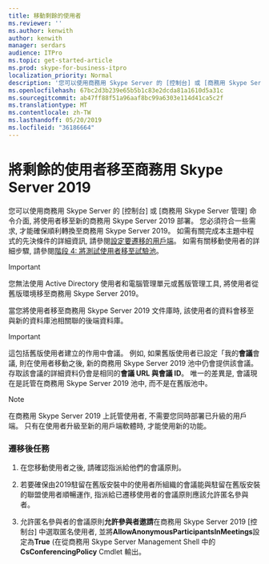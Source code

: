 ```yaml
---
title: 移動剩餘的使用者
ms.reviewer: ''
ms.author: kenwith
author: kenwith
manager: serdars
audience: ITPro
ms.topic: get-started-article
ms.prod: skype-for-business-itpro
localization_priority: Normal
description: '您可以使用商務用 Skype Server 的 [控制台] 或 [商務用 Skype Server 管理] 命令介面, 將使用者移至新的商務用 Skype Server 2019 部署。 您必須符合一些需求, 才能確保順利轉換至商務用 Skype Server 2019。 如需有關完成本主題中程式的先決條件的詳細資訊, 請參閱設定要遷移的用戶端。 如需有關移動使用者的詳細步驟, 請參閱階段 4: 將測試使用者移至試驗池。'
ms.openlocfilehash: 67bc2d3b239e65b5b1c83e2dcda81a1610d5a31c
ms.sourcegitcommit: ab47ff88f51a96aaf8bc99a6303e114d41ca5c2f
ms.translationtype: MT
ms.contentlocale: zh-TW
ms.lasthandoff: 05/20/2019
ms.locfileid: "36186664"
---
```

# <a name="move-remaining-users-to-skype-for-business-server-2019"></a>將剩餘的使用者移至商務用 Skype Server 2019

您可以使用商務用 Skype Server 的 [控制台] 或 [商務用 Skype Server 管理] 命令介面, 將使用者移至新的商務用 Skype Server 2019 部署。 您必須符合一些需求, 才能確保順利轉換至商務用 Skype Server 2019。 如需有關完成本主題中程式的先決條件的詳細資訊, 請參閱[設定要遷移的用戶端](configure-clients-for-migration.md)。 如需有關移動使用者的詳細步驟, 請參閱[階段 4: 將測試使用者移至試驗池](phase-4-move-test-users-to-the-pilot-pool.md)。
  
> [!IMPORTANT]
> 您無法使用 Active Directory 使用者和電腦管理單元或舊版管理工具, 將使用者從舊版環境移至商務用 Skype Server 2019。 
  
當您將使用者移至商務用 Skype Server 2019 文件庫時, 該使用者的資料會移至與新的資料庫池相關聯的後端資料庫。 
  
> [!IMPORTANT]
> 這包括舊版使用者建立的作用中會議。 例如, 如果舊版使用者已設定「我的**會議**會議, 則在使用者移動之後, 新的商務用 Skype Server 2019 池中仍會提供該會議。 存取該會議的詳細資料仍會是相同的**會議 URL 與會議 ID**。 唯一的差異是, 會議現在是託管在商務用 Skype Server 2019 池中, 而不是在舊版池中。 
  
> [!NOTE]
> 在商務用 Skype Server 2019 上託管使用者, 不需要您同時部署已升級的用戶端。 只有在使用者升級至新的用戶端軟體時, 才能使用新的功能。 
  
### <a name="post-migration-task"></a>遷移後任務

1. 在您移動使用者之後, 請確認指派給他們的會議原則。 
    
2. 若要確保由2019駐留在舊版安裝中的使用者所組織的會議能與駐留在舊版安裝的聯盟使用者順暢運作, 指派給已遷移使用者的會議原則應該允許匿名參與者。
    
3. 允許匿名參與者的會議原則**允許參與者邀請**在商務用 Skype Server 2019 [控制台] 中選取匿名使用者, 並將**AllowAnonymousParticipantsInMeetings**設定為**True** (在從商務用 Skype Server Management Shell 中的**CsConferencingPolicy** Cmdlet 輸出。 
    
<!-- 4. For details about configuring conferencing policy by using Skype for Business Server Management Shell, see 
 [Set-CsConferencingPolicy](../../lync-server-management-shell/lync-server-2013-cmdlets-by-category/set-csconferencingpolicy.md) in the Skype for Business Server Management Shell documentation.  -->
    

